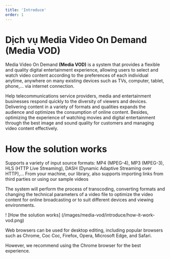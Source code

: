 ```yaml
---
title: 'Introduce'
order: 1
---
```


# Dịch vụ Media Video On Demand (Media VOD)

Media Video On Demand **(Media VOD)** is a system that provides a flexible and quality digital entertainment experience, allowing users to select and watch video content according to the preferences of each individual anytime, anywhere on many existing devices such as TVs,  computer, tablet, phone,... via internet connection.

Help telecommunications service providers, media and entertainment businesses respond quickly to the diversity of viewers and devices. Delivering content in a variety of formats and qualities expands the audience and optimizes the consumption of online content. Besides, optimizing the experience of watching movies and digital entertainment through the best image and sound quality for customers and managing video content effectively.

# How the solution works

Supports a variety of input source formats: MP4 (MPEG-4), MP3 (MPEG-3), HLS (HTTP Live Streaming), DASH (Dynamic Adaptive Streaming over HTTP),... From your machine, our library, also supports importing links from third parties or using our sample videos

The system will perform the process of transcoding, converting formats and changing the technical parameters of a video file to optimize the video content for online broadcasting or to suit different devices and viewing environments.

! [How the solution works] (/images/media-vod/introduce/how-it-work-vod.png)

Web browsers can be used for desktop editing, including popular browsers such as Chrome, Coc Coc, Firefox, Opera, Microsoft Edge, and Safari.

However, we recommend using the Chrome browser for the best experience.
